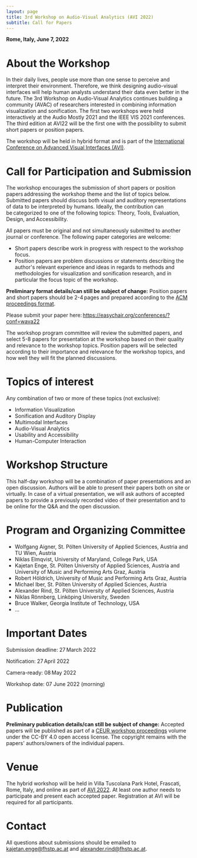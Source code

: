 ```yaml
---
layout: page
title: 3rd Workshop on Audio-Visual Analytics (AVI 2022)
subtitle: Call for Papers
---
```


**Rome, Italy, June 7, 2022**

# About the Workshop

In their daily lives, people use more than one sense to perceive and interpret their environment. Therefore, we think designing audio-visual interfaces will help human analysts understand their data even better in the future. The 3rd Workshop on Audio-Visual Analytics continues building a community (AVAC) of researchers interested in combining information visualization and sonification. The first two workshops were held interactively at the Audio Mostly 2021 and the IEEE VIS 2021 conferences. The third edition at AVI22 will be the first one with the possibility to submit short papers or position papers.

The workshop will be held in hybrid format and is part of the [International Conference on Advanced Visual Interfaces (AVI)](https://sites.google.com/di.uniroma1.it/avi2022/home).

# Call for Participation and Submission

The workshop encourages the submission of short papers or position papers addressing the workshop theme and the list of topics below. Submitted papers should discuss both visual and auditory representations of data to be interpreted by humans. Ideally, the contribution can be categorized to one of the following topics: Theory, Tools, Evaluation, Design, and Accessibility. 

All papers must be original and not simultaneously submitted to another journal or conference. The following paper categories are welcome:

- Short papers describe work in progress with respect to the workshop focus.
- Position papers are problem discussions or statements describing the author's relevant experience and ideas in regards to methods and methodologies for visualization and sonification research, and in particular the focus topic of the workshop.

**Preliminary format details/can still be subject of change:**
Position papers and short papers should be 2-4 pages and prepared according to the [ACM proceedings format](https://www.acm.org/publications/proceedings-template).

Please submit your paper here: <https://easychair.org/conferences/?conf=wava22>

The workshop program committee will review the submitted papers, and select 5-8 papers for presentation at the workshop based on their quality and relevance to the workshop topics. Position papers will be selected according to their importance and relevance for the workshop topics, and how well they will fit the planned discussions.

# Topics of interest 

Any combination of two or more of these topics (not exclusive):

- Information Visualization
- Sonification and Auditory Display
- Multimodal Interfaces
- Audio-Visual Analytics
- Usability and Accessibility
- Human-Computer Interaction

# Workshop Structure

This half-day workshop will be a combination of paper presentations and an open discussion. Authors will be able to present their papers both on site or virtually. In case of a virtual presentation, we will ask authors of accepted papers to provide a previously recorded video of their presentation and to be online for the Q&A and the open discussion. 

# Program and Organizing Committee

- Wolfgang Aigner, St. Pölten University of Applied Sciences, Austria and TU Wien, Austria
- Niklas Elmqvist, University of Maryland, College Park, USA
- Kajetan Enge, St. Pölten University of Applied Sciences, Austria and University of Music and Performing Arts Graz, Austria
- Robert Höldrich, University of Music and Performing Arts Graz, Austria
- Michael Iber, St. Pölten University of Applied Sciences, Austria
- Alexander Rind, St. Pölten University of Applied Sciences, Austria
- Niklas Rönnberg, Linköping University, Sweden
- Bruce Walker, Georgia Institute of Technology, USA
- ...

# Important Dates

Submission deadline: 27 March 2022

Notification: 27 April 2022

Camera-ready: 08 May 2022

Workshop date: 07 June 2022 (morning)

# Publication

**Preliminary publication details/can still be subject of change:**
Accepted papers will be published as part of a [CEUR workshop proceedings](http://ceur-ws.org/) volume under the CC-BY 4.0 open access license. The copyright remains with the papers' authors/owners of the individual papers.

# Venue

The hybrid workshop will be held in Villa Tuscolana Park Hotel, Frascati, Rome, Italy, and online as part of [AVI 2022](https://sites.google.com/di.uniroma1.it/avi2022/home). At least one author needs to participate and present each accepted paper. Registration at AVI will be required for all participants.

# Contact

All questions about submissions should be emailed to <kajetan.enge@fhstp.ac.at> and <alexander.rind@fhstp.ac.at>.

